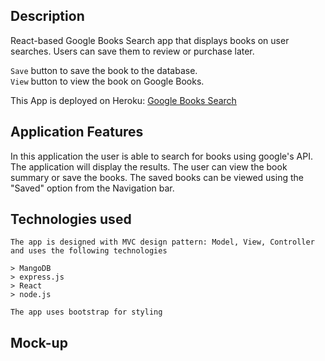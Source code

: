 ## Description

React-based Google Books Search app that displays books on user searches. Users can save them to review or purchase later. 

`Save` button to save the book to the database.<br>
`View` button to view the book on Google Books.

This App is deployed on Heroku: [Google Books Search](https://immense-chamber-63705.herokuapp.com/)

## Application Features

In this application the user is able to search for books using google's API. The application will display the results. The user can view the book summary or save the books. The saved books can be viewed using the "Saved" option from the Navigation bar.
## Technologies used

```
The app is designed with MVC design pattern: Model, View, Controller and uses the following technologies

> MangoDB
> express.js
> React
> node.js

The app uses bootstrap for styling
```
## Mock-up


